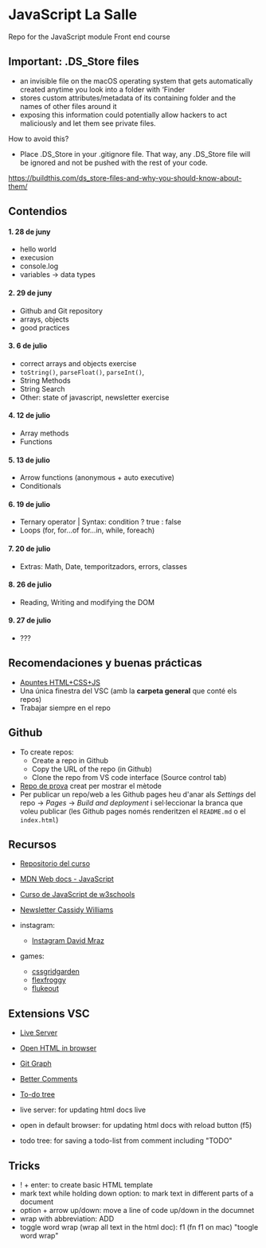 # JavaScript La Salle
Repo for the JavaScript module Front end course

## Important: .DS_Store files
- an invisible file on the macOS operating system that gets automatically created anytime you look into a folder with ‘Finder
- stores custom attributes/metadata of its containing folder and the names of other files around it
- exposing this information could potentially allow hackers to act maliciously and let them see private files.

How to avoid this?
- Place .DS_Store in your .gitignore file. That way, any .DS_Store file will be ignored and not be pushed with the rest of your code.

https://buildthis.com/ds_store-files-and-why-you-should-know-about-them/

## Contendios

#### 1. 28 de juny
- hello world
- execusion
- console.log
- variables -> data types

#### 2.  29 de juny
- Github and Git repository
- arrays, objects
- good practices

#### 3. 6 de julio
- correct arrays and objects exercise
- `toString()`, `parseFloat()`, `parseInt()`, 
- String Methods
- String Search
- Other: state of javascript, newsletter exercise

#### 4. 12 de julio
- Array methods
- Functions

#### 5. 13 de julio
- Arrow functions (anonymous + auto executive)
- Conditionals

#### 6. 19 de julio
- Ternary operator | Syntax: condition ? true : false
- Loops (for, for...of for...in, while, foreach)

#### 7. 20 de julio
- Extras: Math, Date, temporitzadors, errors, classes

#### 8. 26 de julio
- Reading, Writing and modifying the DOM

#### 9. 27 de julio
- ??? 



## Recomendaciones y buenas prácticas

- [Apuntes HTML+CSS+JS](http://localhost:52330/apuntes.html)
- Una única finestra del VSC (amb la **carpeta general** que conté els repos)
- Trabajar siempre en el repo


## Github
- To create repos:
    - Create a repo in Github
    - Copy the URL of the repo (in Github)
    - Clone the repo from VS code interface (Source control tab)
- [Repo de prova](https://github.com/StratocasterO/prueba_salle) creat per mostrar el mètode
- Per publicar un repo/web a les Github pages heu d'anar als *Settings* del repo -> *Pages* -> *Build and deployment* i sel·leccionar la branca que voleu publicar (les Github pages només renderitzen el `README.md` o el `index.html`)

## Recursos

- [Repositorio del curso](https://github.com/StratocasterO/javascript_lasalle)
- [MDN Web docs - JavaScript](https://developer.mozilla.org/en-US/docs/Web/JavaScript)
- [Curso de JavaScript de w3schools](https://www.w3schools.com/js/)
- [Newsletter Cassidy Williams](https://cassidoo.co/newsletter/)


- instagram:
    - [Instagram David Mraz](https://www.instagram.com/davidm_ai/)


- games:
    - [cssgridgarden](https://cssgridgarden.com/)
    - [flexfroggy](https://flexboxfroggy.com/)
    - [flukeout](https://flukeout.github.io/)

## Extensions VSC

- [Live Server](https://marketplace.visualstudio.com/items?itemName=ritwickdey.LiveServer)
- [Open HTML in browser](https://marketplace.visualstudio.com/items?itemName=peakchen90.open-html-in-browser)
- [Git Graph](https://marketplace.visualstudio.com/items?itemName=mhutchie.git-graph)
- [Better Comments](https://marketplace.visualstudio.com/items?itemName=aaron-bond.better-comments)
- [To-do tree](https://marketplace.visualstudio.com/items?itemName=Gruntfuggly.todo-tree)

- live server: for updating html docs live
- open in default browser: for updating html docs with reload button (f5)
- todo tree: for saving a todo-list from comment including "TODO"

## Tricks 

- ! + enter: to create basic HTML template
- mark text while holding down option: to mark text in different parts of a document 
- option + arrow up/down:  move a line of code up/down in the documnet
- wrap with abbreviation: ADD
- toggle word wrap (wrap all text in the html doc): f1 (fn f1 on mac) "toogle word wrap" 